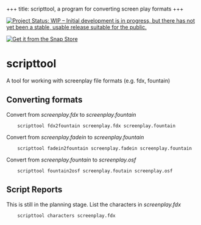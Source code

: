 +++
title: scripttool, a program for converting screen play formats
+++

[![Project Status: WIP – Initial development is in progress, but there has not yet been a stable, usable release suitable for the public.](https://www.repostatus.org/badges/latest/wip.svg)](https://www.repostatus.org/#wip)

[![Get it from the Snap Store](https://snapcraft.io/static/images/badges/en/snap-store-white.svg)](https://snapcraft.io/scripttools)

scripttool
==========

A tool for working with screenplay file formats (e.g. fdx, fountain)

Converting formats
------------------

Convert from *screenplay.fdx* to *screenplay.fountain*

```shell
    scripttool fdx2fountain screenplay.fdx screenplay.fountain
```

Convert from *screenplay.fadein* to *screenplay.fountain*

```shell
    scripttool fadein2fountain screenplay.fadein screenplay.fountain
```

Convert from *screenplay.fountain* to *screenplay.osf*

```shell
    scripttool fountain2osf screenplay.foutain screenplay.osf
```


Script Reports
--------------

This is still in the planning stage. List the characters in *screenplay.fdx*

```shell
    scripttool characters screenplay.fdx
```

